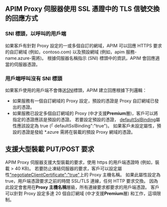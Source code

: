 ## <a name="how-apim-proxy-server-responds-with-ssl-certificates-in-the-tls-handshake"></a>APIM Proxy 伺服器使用 SSL 憑證中的 TLS 信號交換的回應方式

### <a name="clients-calling-with-sni-header"></a>SNI 標頭，以呼叫的用戶端
如果客戶有針對 Proxy 設定的一或多個自訂的網域，APIM 可以回應 HTTPS 要求的自訂網域 (例如，contoso.com) 以及預設網域 (例如，apim 服務-name.azure-需將)。 根據伺服器名稱指示 (SNI) 標頭中的資訊，APIM 會回應適當的伺服器憑證。

### <a name="clients-calling-without-sni-header"></a>用戶端呼叫沒有 SNI 標頭
如果客戶使用的用戶端不會傳送[SNI](https://tools.ietf.org/html/rfc6066#section-3)標頭，APIM 建立回應根據下列邏輯：

* 如果服務有一個自訂網域的 Proxy 設定，預設的憑證是 Proxy 自訂網域已發出的憑證。
* 如果服務已設定多個自訂網域的 Proxy (中才支援**Premium**層)，客戶可以將指定的憑證應該是預設的憑證。 若要設定預設的憑證， [defaultSslBinding](https://docs.microsoft.com/rest/api/apimanagement/apimanagementservice/createorupdate#definitions_hostnameconfiguration)屬性應該設定為 true (「 defaultSslBinding":"true")。 如果客戶未設定屬性，預設的憑證是發給 *.azure 需將在裝載的預設 Proxy 網域的憑證。

## <a name="support-for-putpost-request-with-large-payload"></a>支援大型裝載 PUT/POST 要求

APIM Proxy 伺服器支援大型裝載的要求，使用 https 的用戶端憑證時 (例如，裝載 > 40 KB)。 若要防止凍結伺服器的要求，客戶可以設定屬性["negotiateClientCertificate":"true"](https://docs.microsoft.com/rest/api/apimanagement/ApiManagementService/CreateOrUpdate#definitions_hostnameconfiguration)上的 Proxy 主機名稱。 如果此屬性設定為 true，用戶端憑證要求之前的時間 SSL/TLS 連線，任何 HTTP 要求交換。 因為此設定會套用在**Proxy 主機名稱**層級，所有連線要求都要求的用戶端憑證。 客戶可以針對 Proxy 設定多達 20 個自訂網域 (中才支援**Premium**層) 和工作，這項限制。

